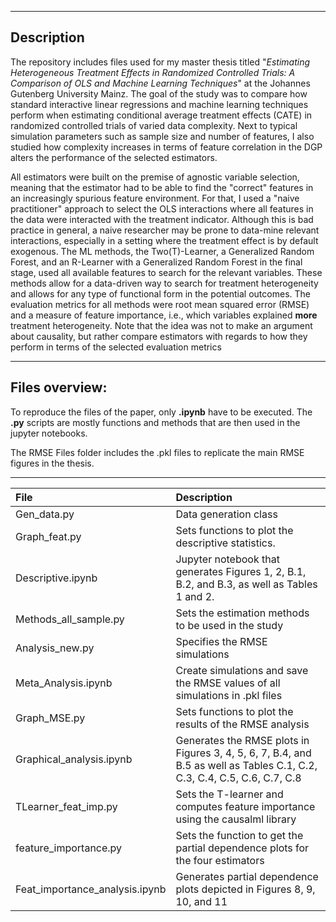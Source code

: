 -----------------------------------
Description
-----------------------------------
The repository includes files used for my master thesis titled "_Estimating Heterogeneous Treatment Effects in Randomized Controlled Trials: A Comparison of OLS and
Machine Learning Techniques_" at the Johannes Gutenberg University Mainz. The goal of the study was to compare how standard interactive linear regressions and machine learning techniques perform when estimating conditional average treatment effects (CATE) in randomized controlled trials of varied data complexity. Next to typical simulation parameters such as sample size and number of features, I also studied how complexity increases in terms of feature correlation in the DGP alters the performance of the selected estimators. 

All estimators were built on the premise of agnostic variable selection, meaning that the estimator had to be able to find the "correct" features in an increasingly spurious feature environment. For that, I used a "naive practitioner" approach to select the OLS interactions where all features in the data were interacted with the treatment indicator. Although this is bad practice in general, a naive researcher may be prone to data-mine relevant interactions, especially in a setting where the treatment effect is by default exogenous. The ML methods, the Two(T)-Learner, a Generalized Random Forest, and an R-Learner with a Generalized Random Forest in the final stage, used all available features to search for the relevant variables. These methods allow for a data-driven way to search for treatment heterogeneity and allows for any type of functional form in the potential outcomes. The evaluation metrics for all methods were root mean squared error (RMSE) and a measure of feature importance, i.e., which variables explained **more** treatment heterogeneity. Note that the idea was not to make an argument about causality, but rather compare estimators with regards to how they perform in terms of the selected evaluation metrics


--------------------------------------
Files overview:
-------------------------------------- 

To reproduce the files of the paper, only **.ipynb** have to be executed. The **.py** scripts are mostly functions and methods that are then used in the jupyter notebooks.

The RMSE Files folder includes the .pkl files to replicate the main RMSE figures in the thesis. 

--------------------------------------
| File | Description |
| :---- | :-------- |
|Gen_data.py | Data generation class |
|Graph_feat.py | Sets functions to plot the descriptive statistics.|
|Descriptive.ipynb | Jupyter notebook that generates Figures 1, 2, B.1, B.2, and B.3, as well as Tables 1 and 2.|
|Methods_all_sample.py |Sets the estimation methods to be used in the study|
|Analysis_new.py|Specifies the RMSE simulations|
|Meta_Analysis.ipynb|Create simulations and save the RMSE values of all simulations in .pkl files|
|Graph_MSE.py |Sets functions to plot the results of the RMSE analysis|
|Graphical_analysis.ipynb|Generates the RMSE plots in Figures 3, 4, 5, 6, 7, B.4, and B.5 as well as Tables C.1, C.2, C.3, C.4, C.5, C.6, C.7, C.8|
|TLearner_feat_imp.py|Sets the T-learner and computes feature importance using the causalml library|
|feature_importance.py|Sets the function to get the partial dependence plots for the four estimators|
|Feat_importance_analysis.ipynb|Generates partial dependence plots depicted in Figures 8, 9, 10, and 11|

